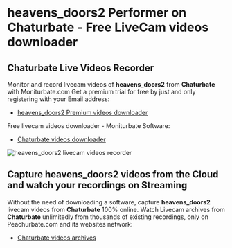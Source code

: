 # heavens_doors2 Performer on Chaturbate - Free LiveCam videos downloader

## Chaturbate Live Videos Recorder

Monitor and record livecam videos of **heavens_doors2** from **Chaturbate** with Moniturbate.com
Get a premium trial for free by just and only registering with your Email address:
* [heavens_doors2 Premium videos downloader](https://moniturbate.com/request-demo-licence-key.html)

Free livecam videos downloader - Moniturbate Software:
* [Chaturbate videos downloader](https://moniturbate.com/moniturbate-download-software.html)

![heavens_doors2 livecam videos recorder](https://peachurnet.com/templates/moniturbate-software.png)


## Capture heavens_doors2 videos from the Cloud and watch your recordings on Streaming

Without the need of downloading a software, capture **heavens_doors2** livecam videos from **Chaturbate** 100% online.
Watch Livecam archives from **Chaturbate** unlimitedly from thousands of existing recordings, only on Peachurbate.com and its websites network:
* [Chaturbate videos archives](https://peachurnet.com/)
